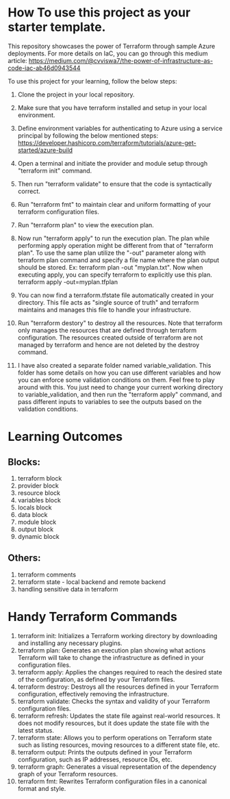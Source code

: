 # How To use this project as your starter template.
This repository showcases the power of Terraform through sample Azure deployments.
For more details on IaC, you can go through this medium article: https://medium.com/@cvviswa7/the-power-of-infrastructure-as-code-iac-ab46d0943544

To use this project for your learning, follow the below steps:
1. Clone the project in your local repository.
2. Make sure that you have terraform installed and setup in your local environment.
3. Define environment variables for authenticating to Azure using a service principal by following the below mentioned steps:
   https://developer.hashicorp.com/terraform/tutorials/azure-get-started/azure-build
  
4. Open a terminal and initiate the provider and module setup through "terraform init" command.
5. Then run "terraform validate" to ensure that the code is syntactically correct.
6. Run "terraform fmt" to maintain clear and uniform formatting of your terraform configuration files.
7. Run "terraform plan" to view the execution plan.
8. Now run "terraform apply" to run the execution plan. The plan while performing apply operation might be different from that of "terraform plan". To use the same plan utilize the "-out" parameter along with terraform plan command and specify a file name where the plan output should be stored. Ex: terraform plan -out "myplan.txt". Now when executing apply, you can specify terraform to explicitly use this plan.
terraform apply -out=myplan.tfplan

9. You can now find a terraform.tfstate file automatically created in your directory. This file acts as "single source of truth" and terraform maintains and manages this file to handle your infrastructure.
10. Run "terraform destory" to destroy all the resources. Note that terraform only manages the resources that are defined through terraform configuration. The resources created outside of terraform are not managed by terraform and hence are not deleted by the destroy command.

11. I have also created a separate folder named variable_validation. This folder has some details on how you can use different variables and how you can enforce some validation conditions on them. Feel free to play around with this. You just need to change your current working directory to variable_validation, and then run the "terraform apply" command, and pass different inputs to variables to see the outputs based on the validation conditions.

# Learning Outcomes
## Blocks: 
1. terraform block
2. provider block
3. resource block
4. variables block
5. locals block
6. data block
7. module block
8. output block
9. dynamic block

## Others:
1. terraform comments
2. terraform state - local backend and remote backend
3. handling sensitive data in terraform

# Handy Terraform Commands
1. terraform init: Initializes a Terraform working directory by downloading and installing any necessary plugins.
2. terraform plan: Generates an execution plan showing what actions Terraform will take to change the infrastructure as defined in your configuration files.
3. terraform apply: Applies the changes required to reach the desired state of the configuration, as defined by your Terraform files.
4. terraform destroy: Destroys all the resources defined in your Terraform configuration, effectively removing the infrastructure.
5. terraform validate: Checks the syntax and validity of your Terraform configuration files.
6. terraform refresh: Updates the state file against real-world resources. It does not modify resources, but it does update the state file with the latest status.
7. terraform state: Allows you to perform operations on Terraform state such as listing resources, moving resources to a different state file, etc.
8. terraform output: Prints the outputs defined in your Terraform configuration, such as IP addresses, resource IDs, etc.
9. terraform graph: Generates a visual representation of the dependency graph of your Terraform resources.
10. terraform fmt: Rewrites Terraform configuration files in a canonical format and style.
